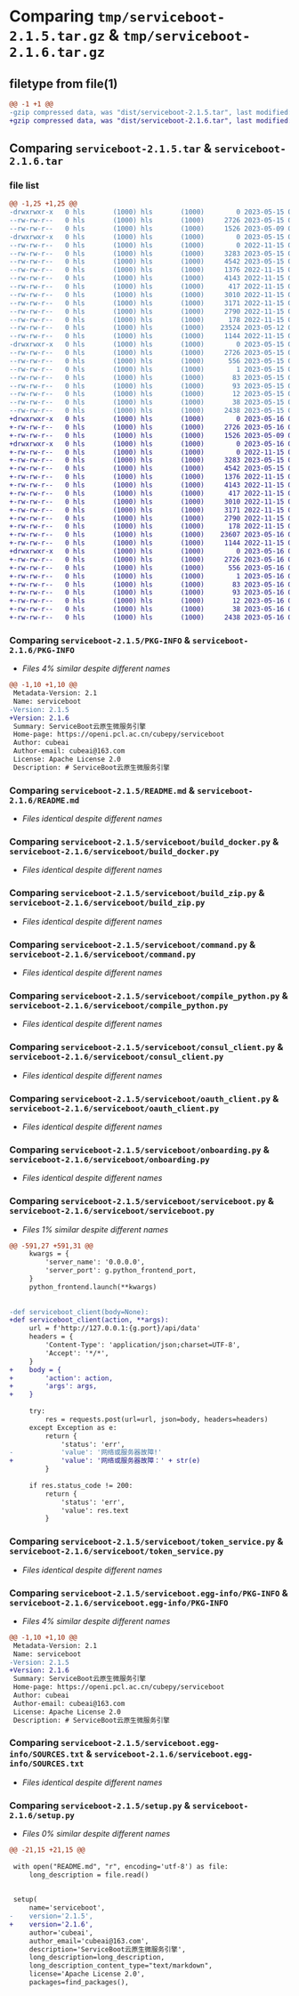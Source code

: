 # Comparing `tmp/serviceboot-2.1.5.tar.gz` & `tmp/serviceboot-2.1.6.tar.gz`

## filetype from file(1)

```diff
@@ -1 +1 @@
-gzip compressed data, was "dist/serviceboot-2.1.5.tar", last modified: Mon May 15 02:25:35 2023, max compression
+gzip compressed data, was "dist/serviceboot-2.1.6.tar", last modified: Tue May 16 00:56:30 2023, max compression
```

## Comparing `serviceboot-2.1.5.tar` & `serviceboot-2.1.6.tar`

### file list

```diff
@@ -1,25 +1,25 @@
-drwxrwxr-x   0 hls       (1000) hls       (1000)        0 2023-05-15 02:25:35.000000 serviceboot-2.1.5/
--rw-rw-r--   0 hls       (1000) hls       (1000)     2726 2023-05-15 02:25:35.000000 serviceboot-2.1.5/PKG-INFO
--rw-rw-r--   0 hls       (1000) hls       (1000)     1526 2023-05-09 04:02:39.000000 serviceboot-2.1.5/README.md
-drwxrwxr-x   0 hls       (1000) hls       (1000)        0 2023-05-15 02:25:35.000000 serviceboot-2.1.5/serviceboot/
--rw-rw-r--   0 hls       (1000) hls       (1000)        0 2022-11-15 06:17:47.000000 serviceboot-2.1.5/serviceboot/__init__.py
--rw-rw-r--   0 hls       (1000) hls       (1000)     3283 2023-05-15 02:24:29.000000 serviceboot-2.1.5/serviceboot/build_docker.py
--rw-rw-r--   0 hls       (1000) hls       (1000)     4542 2023-05-15 02:24:29.000000 serviceboot-2.1.5/serviceboot/build_zip.py
--rw-rw-r--   0 hls       (1000) hls       (1000)     1376 2022-11-15 06:17:47.000000 serviceboot-2.1.5/serviceboot/command.py
--rw-rw-r--   0 hls       (1000) hls       (1000)     4143 2022-11-15 06:17:47.000000 serviceboot-2.1.5/serviceboot/compile_python.py
--rw-rw-r--   0 hls       (1000) hls       (1000)      417 2022-11-15 06:17:47.000000 serviceboot-2.1.5/serviceboot/config_client.py
--rw-rw-r--   0 hls       (1000) hls       (1000)     3010 2022-11-15 06:17:47.000000 serviceboot-2.1.5/serviceboot/consul_client.py
--rw-rw-r--   0 hls       (1000) hls       (1000)     3171 2022-11-15 06:17:47.000000 serviceboot-2.1.5/serviceboot/oauth_client.py
--rw-rw-r--   0 hls       (1000) hls       (1000)     2790 2022-11-15 06:17:47.000000 serviceboot-2.1.5/serviceboot/onboarding.py
--rw-rw-r--   0 hls       (1000) hls       (1000)      178 2022-11-15 06:17:47.000000 serviceboot-2.1.5/serviceboot/request_info.py
--rw-rw-r--   0 hls       (1000) hls       (1000)    23524 2023-05-12 02:13:11.000000 serviceboot-2.1.5/serviceboot/serviceboot.py
--rw-rw-r--   0 hls       (1000) hls       (1000)     1144 2022-11-15 06:17:47.000000 serviceboot-2.1.5/serviceboot/token_service.py
-drwxrwxr-x   0 hls       (1000) hls       (1000)        0 2023-05-15 02:25:35.000000 serviceboot-2.1.5/serviceboot.egg-info/
--rw-rw-r--   0 hls       (1000) hls       (1000)     2726 2023-05-15 02:25:35.000000 serviceboot-2.1.5/serviceboot.egg-info/PKG-INFO
--rw-rw-r--   0 hls       (1000) hls       (1000)      556 2023-05-15 02:25:35.000000 serviceboot-2.1.5/serviceboot.egg-info/SOURCES.txt
--rw-rw-r--   0 hls       (1000) hls       (1000)        1 2023-05-15 02:25:35.000000 serviceboot-2.1.5/serviceboot.egg-info/dependency_links.txt
--rw-rw-r--   0 hls       (1000) hls       (1000)       83 2023-05-15 02:25:35.000000 serviceboot-2.1.5/serviceboot.egg-info/entry_points.txt
--rw-rw-r--   0 hls       (1000) hls       (1000)       93 2023-05-15 02:25:35.000000 serviceboot-2.1.5/serviceboot.egg-info/requires.txt
--rw-rw-r--   0 hls       (1000) hls       (1000)       12 2023-05-15 02:25:35.000000 serviceboot-2.1.5/serviceboot.egg-info/top_level.txt
--rw-rw-r--   0 hls       (1000) hls       (1000)       38 2023-05-15 02:25:35.000000 serviceboot-2.1.5/setup.cfg
--rw-rw-r--   0 hls       (1000) hls       (1000)     2438 2023-05-15 02:25:29.000000 serviceboot-2.1.5/setup.py
+drwxrwxr-x   0 hls       (1000) hls       (1000)        0 2023-05-16 00:56:30.000000 serviceboot-2.1.6/
+-rw-rw-r--   0 hls       (1000) hls       (1000)     2726 2023-05-16 00:56:30.000000 serviceboot-2.1.6/PKG-INFO
+-rw-rw-r--   0 hls       (1000) hls       (1000)     1526 2023-05-09 04:02:39.000000 serviceboot-2.1.6/README.md
+drwxrwxr-x   0 hls       (1000) hls       (1000)        0 2023-05-16 00:56:30.000000 serviceboot-2.1.6/serviceboot/
+-rw-rw-r--   0 hls       (1000) hls       (1000)        0 2022-11-15 06:17:47.000000 serviceboot-2.1.6/serviceboot/__init__.py
+-rw-rw-r--   0 hls       (1000) hls       (1000)     3283 2023-05-15 02:27:33.000000 serviceboot-2.1.6/serviceboot/build_docker.py
+-rw-rw-r--   0 hls       (1000) hls       (1000)     4542 2023-05-15 02:27:33.000000 serviceboot-2.1.6/serviceboot/build_zip.py
+-rw-rw-r--   0 hls       (1000) hls       (1000)     1376 2022-11-15 06:17:47.000000 serviceboot-2.1.6/serviceboot/command.py
+-rw-rw-r--   0 hls       (1000) hls       (1000)     4143 2022-11-15 06:17:47.000000 serviceboot-2.1.6/serviceboot/compile_python.py
+-rw-rw-r--   0 hls       (1000) hls       (1000)      417 2022-11-15 06:17:47.000000 serviceboot-2.1.6/serviceboot/config_client.py
+-rw-rw-r--   0 hls       (1000) hls       (1000)     3010 2022-11-15 06:17:47.000000 serviceboot-2.1.6/serviceboot/consul_client.py
+-rw-rw-r--   0 hls       (1000) hls       (1000)     3171 2022-11-15 06:17:47.000000 serviceboot-2.1.6/serviceboot/oauth_client.py
+-rw-rw-r--   0 hls       (1000) hls       (1000)     2790 2022-11-15 06:17:47.000000 serviceboot-2.1.6/serviceboot/onboarding.py
+-rw-rw-r--   0 hls       (1000) hls       (1000)      178 2022-11-15 06:17:47.000000 serviceboot-2.1.6/serviceboot/request_info.py
+-rw-rw-r--   0 hls       (1000) hls       (1000)    23607 2023-05-16 00:56:26.000000 serviceboot-2.1.6/serviceboot/serviceboot.py
+-rw-rw-r--   0 hls       (1000) hls       (1000)     1144 2022-11-15 06:17:47.000000 serviceboot-2.1.6/serviceboot/token_service.py
+drwxrwxr-x   0 hls       (1000) hls       (1000)        0 2023-05-16 00:56:30.000000 serviceboot-2.1.6/serviceboot.egg-info/
+-rw-rw-r--   0 hls       (1000) hls       (1000)     2726 2023-05-16 00:56:29.000000 serviceboot-2.1.6/serviceboot.egg-info/PKG-INFO
+-rw-rw-r--   0 hls       (1000) hls       (1000)      556 2023-05-16 00:56:29.000000 serviceboot-2.1.6/serviceboot.egg-info/SOURCES.txt
+-rw-rw-r--   0 hls       (1000) hls       (1000)        1 2023-05-16 00:56:29.000000 serviceboot-2.1.6/serviceboot.egg-info/dependency_links.txt
+-rw-rw-r--   0 hls       (1000) hls       (1000)       83 2023-05-16 00:56:29.000000 serviceboot-2.1.6/serviceboot.egg-info/entry_points.txt
+-rw-rw-r--   0 hls       (1000) hls       (1000)       93 2023-05-16 00:56:29.000000 serviceboot-2.1.6/serviceboot.egg-info/requires.txt
+-rw-rw-r--   0 hls       (1000) hls       (1000)       12 2023-05-16 00:56:29.000000 serviceboot-2.1.6/serviceboot.egg-info/top_level.txt
+-rw-rw-r--   0 hls       (1000) hls       (1000)       38 2023-05-16 00:56:30.000000 serviceboot-2.1.6/setup.cfg
+-rw-rw-r--   0 hls       (1000) hls       (1000)     2438 2023-05-16 00:56:26.000000 serviceboot-2.1.6/setup.py
```

### Comparing `serviceboot-2.1.5/PKG-INFO` & `serviceboot-2.1.6/PKG-INFO`

 * *Files 4% similar despite different names*

```diff
@@ -1,10 +1,10 @@
 Metadata-Version: 2.1
 Name: serviceboot
-Version: 2.1.5
+Version: 2.1.6
 Summary: ServiceBoot云原生微服务引擎
 Home-page: https://openi.pcl.ac.cn/cubepy/serviceboot
 Author: cubeai
 Author-email: cubeai@163.com
 License: Apache License 2.0
 Description: # ServiceBoot云原生微服务引擎
```

### Comparing `serviceboot-2.1.5/README.md` & `serviceboot-2.1.6/README.md`

 * *Files identical despite different names*

### Comparing `serviceboot-2.1.5/serviceboot/build_docker.py` & `serviceboot-2.1.6/serviceboot/build_docker.py`

 * *Files identical despite different names*

### Comparing `serviceboot-2.1.5/serviceboot/build_zip.py` & `serviceboot-2.1.6/serviceboot/build_zip.py`

 * *Files identical despite different names*

### Comparing `serviceboot-2.1.5/serviceboot/command.py` & `serviceboot-2.1.6/serviceboot/command.py`

 * *Files identical despite different names*

### Comparing `serviceboot-2.1.5/serviceboot/compile_python.py` & `serviceboot-2.1.6/serviceboot/compile_python.py`

 * *Files identical despite different names*

### Comparing `serviceboot-2.1.5/serviceboot/consul_client.py` & `serviceboot-2.1.6/serviceboot/consul_client.py`

 * *Files identical despite different names*

### Comparing `serviceboot-2.1.5/serviceboot/oauth_client.py` & `serviceboot-2.1.6/serviceboot/oauth_client.py`

 * *Files identical despite different names*

### Comparing `serviceboot-2.1.5/serviceboot/onboarding.py` & `serviceboot-2.1.6/serviceboot/onboarding.py`

 * *Files identical despite different names*

### Comparing `serviceboot-2.1.5/serviceboot/serviceboot.py` & `serviceboot-2.1.6/serviceboot/serviceboot.py`

 * *Files 1% similar despite different names*

```diff
@@ -591,27 +591,31 @@
     kwargs = {
         'server_name': '0.0.0.0',
         'server_port': g.python_frontend_port,
     }
     python_frontend.launch(**kwargs)
 
 
-def serviceboot_client(body=None):
+def serviceboot_client(action, **args):
     url = f'http://127.0.0.1:{g.port}/api/data'
     headers = {
         'Content-Type': 'application/json;charset=UTF-8',
         'Accept': '*/*',
     }
+    body = {
+        'action': action,
+        'args': args,
+    }
 
     try:
         res = requests.post(url=url, json=body, headers=headers)
     except Exception as e:
         return {
             'status': 'err',
-            'value': '网络或服务器故障!'
+            'value': '网络或服务器故障：' + str(e)
         }
 
     if res.status_code != 200:
         return {
             'status': 'err',
             'value': res.text
         }
```

### Comparing `serviceboot-2.1.5/serviceboot/token_service.py` & `serviceboot-2.1.6/serviceboot/token_service.py`

 * *Files identical despite different names*

### Comparing `serviceboot-2.1.5/serviceboot.egg-info/PKG-INFO` & `serviceboot-2.1.6/serviceboot.egg-info/PKG-INFO`

 * *Files 4% similar despite different names*

```diff
@@ -1,10 +1,10 @@
 Metadata-Version: 2.1
 Name: serviceboot
-Version: 2.1.5
+Version: 2.1.6
 Summary: ServiceBoot云原生微服务引擎
 Home-page: https://openi.pcl.ac.cn/cubepy/serviceboot
 Author: cubeai
 Author-email: cubeai@163.com
 License: Apache License 2.0
 Description: # ServiceBoot云原生微服务引擎
```

### Comparing `serviceboot-2.1.5/serviceboot.egg-info/SOURCES.txt` & `serviceboot-2.1.6/serviceboot.egg-info/SOURCES.txt`

 * *Files identical despite different names*

### Comparing `serviceboot-2.1.5/setup.py` & `serviceboot-2.1.6/setup.py`

 * *Files 0% similar despite different names*

```diff
@@ -21,15 +21,15 @@
 
 with open("README.md", "r", encoding='utf-8') as file:
     long_description = file.read()
 
 
 setup(
     name='serviceboot',
-    version='2.1.5',
+    version='2.1.6',
     author='cubeai',
     author_email='cubeai@163.com',
     description='ServiceBoot云原生微服务引擎',
     long_description=long_description,
     long_description_content_type="text/markdown",
     license='Apache License 2.0',
     packages=find_packages(),
```

